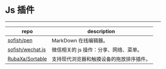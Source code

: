 # Js 插件

---

 repo | description
 -----|-------------
 [sofish/pen](https://github.com/sofish/pen) | MarkDown 在线编辑器。
 [sofish/wechat.js](https://github.com/sofish/wechat.js) | 微信相关的 js 操作：分享、网络、菜单。
 [RubaXa/Sortable](https://github.com/RubaXa/Sortable) | 支持现代浏览器和触摸设备的拖放排序插件。

